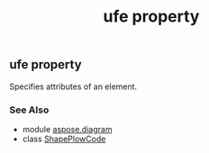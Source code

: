 ﻿---
title: ufe property
second_title: Aspose.Diagram for Python via .NET API References
description: 
type: docs
weight: 30
url: /python-net/aspose.diagram/shapeplowcode/ufe/
is_root: false
---

## ufe property


Specifies attributes of an element.

### See Also
* module [aspose.diagram](../../)
* class [ShapePlowCode](/diagram/python-net/aspose.diagram/shapeplowcode)
